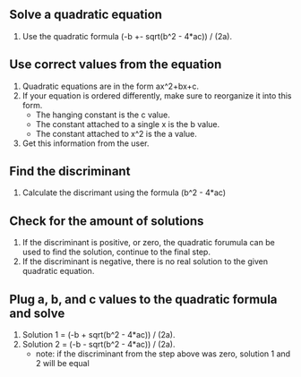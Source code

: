 ## Solve a quadratic equation
1. Use the quadratic formula (-b +- sqrt(b^2 - 4*ac)) / (2a).

## Use correct values from the equation
1. Quadratic equations are in the form ax^2+bx+c.
2. If your equation is ordered differently, make sure to reorganize it into this form.
    * The hanging constant is the c value.
    * The constant attached to a single x is the b value.
    * The constant attached to x^2 is the a value.
3. Get this information from the user.

## Find the discriminant
1. Calculate the discrimant using the formula (b^2 - 4*ac)

## Check for the amount of solutions
1. If the discriminant is positive, or zero, the quadratic forumula can be used to find the solution, continue to the final step.
2. If the discriminant is negative, there is no real solution to the given quadratic equation.

## Plug a, b, and c values to the quadratic formula and solve
1. Solution 1 = (-b + sqrt(b^2 - 4*ac)) / (2a).
1. Solution 2 = (-b - sqrt(b^2 - 4*ac)) / (2a).
    * note: if the discriminant from the step above was zero, solution 1 and 2 will be equal